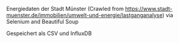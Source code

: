 Energiedaten der Stadt Münster (Crawled from https://www.stadt-muenster.de/immobilien/umwelt-und-energie/lastganganalyse) via Selenium and Beautiful Soup

Gespeichert als CSV und InfluxDB 